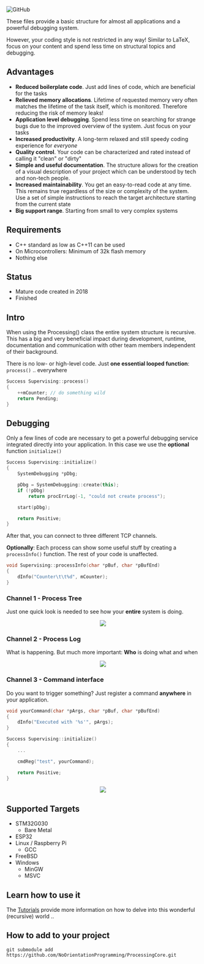 
![GitHub](https://img.shields.io/github/license/NoOrientationProgramming/ProcessingCore?style=plastic)
<!-- ![Lines of code](https://img.shields.io/tokei/lines/github/NoOrientationProgramming/ProcessingCore?style=plastic) -->

These files provide a basic structure for almost all applications and a powerful debugging system.

However, your coding style is not restricted in any way! Similar to LaTeX, focus on your content and spend less time on structural topics and debugging.

## Advantages

- **Reduced boilerplate code**. Just add lines of code, which are beneficial for the tasks
- **Relieved memory allocations**. Lifetime of requested memory very often matches the lifetime of the task itself, which is monitored. Therefore reducing the risk of memory leaks!
- **Application level debugging**. Spend less time on searching for strange bugs due to the improved overview of the system. Just focus on your tasks
- **Increased productivity**. A long-term relaxed and still speedy coding experience for *everyone*
- **Quality control**. Your code can be characterized and rated instead of calling it "clean" or "dirty"
- **Simple and useful documentation**. The structure allows for the creation of a visual description of your project which can be understood by tech and non-tech people.
- **Increased maintainability**. You get an easy-to-read code at any time. This remains true regardless of the size or complexity of the system. Use a set of simple instructions to reach the target architecture starting from the current state
- **Big support range**. Starting from small to very complex systems

## Requirements

- C++ standard as low as C++11 can be used
- On Microcontrollers: Minimum of 32k flash memory
- Nothing else

## Status

- Mature code created in 2018
- Finished

## Intro

When using the Processing() class the entire system structure is recursive. This has a big and very beneficial impact during development, runtime, documentation and communication with other team members independent of their background.

There is no low- or high-level code. Just **one essential looped function**: `process()` .. everywhere

```cpp
Success Supervising::process()
{
    ++mCounter; // do something wild
    return Pending;
}
```

## Debugging

Only a few lines of code are necessary to get a powerful debugging service integrated directly into your application. In this case we use the **optional** function `initialize()`

```cpp
Success Supervising::initialize()
{
    SystemDebugging *pDbg;

    pDbg = SystemDebugging::create(this);
    if (!pDbg)
        return procErrLog(-1, "could not create process");

    start(pDbg);

    return Positive;
}
```

After that, you can connect to three different TCP channels.

**Optionally**: Each process can show some useful stuff by creating a `processInfo()` function. The rest of your code is unaffected.

```cpp
void Supervising::processInfo(char *pBuf, char *pBufEnd)
{
    dInfo("Counter\t\t%d", mCounter);
}
```

### Channel 1 - Process Tree

Just one quick look is needed to see how your **entire** system is doing.

<p align="center">
  <kbd>
    <img src="https://raw.githubusercontent.com/NoOrientationProgramming/ProcessingTutorials/main/doc/channel-dbg-1_tree-proc.png" style="max-width:100%"/>
  </kbd>
</p>

### Channel 2 - Process Log

What is happening. But much more important: **Who** is doing what and when

<p align="center">
  <kbd>
    <img src="https://raw.githubusercontent.com/NoOrientationProgramming/ProcessingTutorials/main/doc/channel-dbg-2_log.png"/>
  </kbd>
</p>

### Channel 3 - Command interface

Do you want to trigger something? Just register a command **anywhere** in your application.

```cpp
void yourCommand(char *pArgs, char *pBuf, char *pBufEnd)
{
    dInfo("Executed with '%s'", pArgs);
}

Success Supervising::initialize()
{
    ...

    cmdReg("test", yourCommand);

    return Positive;
}
```

<p align="center">
  <kbd>
    <img src="https://raw.githubusercontent.com/NoOrientationProgramming/ProcessingTutorials/main/doc/channel-dbg-3_cmd.png" style="max-width:100%"/>
  </kbd>
</p>

## Supported Targets

- STM32G030
  - Bare Metal
- ESP32
- Linux / Raspberry Pi
  - GCC
- FreeBSD
- Windows
  - MinGW
  - MSVC

## Learn how to use it

The [Tutorials](https://github.com/NoOrientationProgramming/ProcessingTutorials) provide more information on how to delve into this wonderful (recursive) world ..

## How to add to your project

`git submodule add https://github.com/NoOrientationProgramming/ProcessingCore.git`
